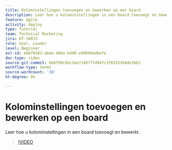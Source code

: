 ```yaml
---
title: Kolominstellingen toevoegen en bewerken op een board
description: Leer hoe u kolominstellingen in een board toevoegt en bewerkt.
feature: Agile
activity: deploy
type: Tutorial
team: Technical Marketing
jira: KT-10813
role: User, Leader
level: Beginner
exl-id: e6070383-abda-466a-b490-ed9699a4befe
doc-type: video
source-git-commit: bbdf99c6bc1be714077fd94fc3f8325394de36b3
workflow-type: tm+mt
source-wordcount: '38'
ht-degree: 0%

---
```


# Kolominstellingen toevoegen en bewerken op een board

Leer hoe u kolominstellingen in een board toevoegt en bewerkt.

>[!VIDEO](https://video.tv.adobe.com/v/3428954/?quality=12&learn=on&enablevpops=1&captions=dut)
